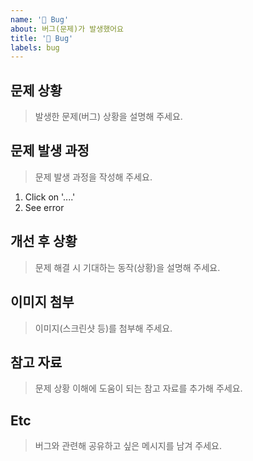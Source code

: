 ```yaml
---
name: '🐛 Bug'
about: 버그(문제)가 발생했어요
title: '🐛 Bug'
labels: bug
---
```


## **문제 상황**

> 발생한 문제(버그) 상황을 설명해 주세요.

## **문제 발생 과정**

> 문제 발생 과정을 작성해 주세요.

1. Click on '....'
2. See error

## **개선 후 상황**

> 문제 해결 시 기대하는 동작(상황)을 설명해 주세요.

## **이미지 첨부**

> 이미지(스크린샷 등)를 첨부해 주세요.

## **참고 자료**

> 문제 상황 이해에 도움이 되는 참고 자료를 추가해 주세요.

## **Etc**

> 버그와 관련해 공유하고 싶은 메시지를 남겨 주세요.
